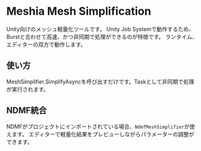 # Meshia Mesh Simplification

Unity向けのメッシュ軽量化ツールです。
Unity Job Systemで動作するため、Burstと合わせて高速、かつ非同期で処理ができるのが特徴です。
ランタイム、エディターの双方で動作します。

## 使い方

MeshSimplifier.SimplifyAsyncを呼び出すだけです。Taskとして非同期で処理が実行されます。

## NDMF統合

NDMFがプロジェクトにインポートされている場合、`NdmfMeshSimplifier`が使えます。
エディターで軽量化結果をプレビューしながらパラメーターの調整ができます。
